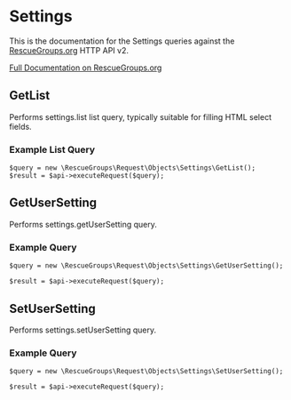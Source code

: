 # Settings

This is the documentation for the Settings queries against the [RescueGroups.org](https://www.rescuegroups.org/) HTTP API v2.

[Full Documentation on RescueGroups.org](https://userguide.rescuegroups.org/display/APIDG/Object+definitions#Objectdefinitions-settings)

## GetList


Performs settings.list list query, typically suitable for filling HTML select fields.

### Example List Query

    $query = new \RescueGroups\Request\Objects\Settings\GetList();
    $result = $api->executeRequest($query);





## GetUserSetting






Performs settings.getUserSetting query.

### Example Query

    $query = new \RescueGroups\Request\Objects\Settings\GetUserSetting();

    $result = $api->executeRequest($query);


## SetUserSetting






Performs settings.setUserSetting query.

### Example Query

    $query = new \RescueGroups\Request\Objects\Settings\SetUserSetting();

    $result = $api->executeRequest($query);


